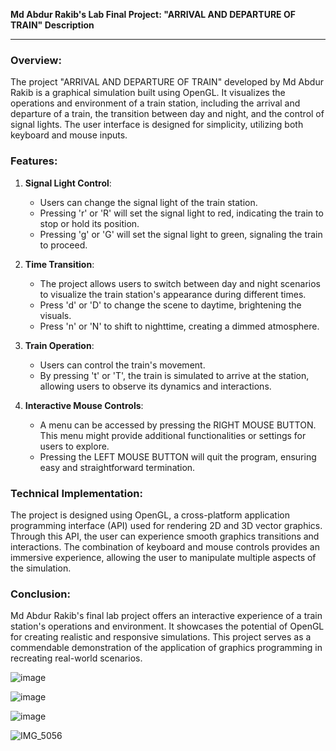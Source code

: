 **Md Abdur Rakib's Lab Final Project: "ARRIVAL AND DEPARTURE OF TRAIN" Description**

---

### Overview:

The project "ARRIVAL AND DEPARTURE OF TRAIN" developed by Md Abdur Rakib is a graphical simulation built using OpenGL. It visualizes the operations and environment of a train station, including the arrival and departure of a train, the transition between day and night, and the control of signal lights. The user interface is designed for simplicity, utilizing both keyboard and mouse inputs.

### Features:

1. **Signal Light Control**: 
    - Users can change the signal light of the train station.
    - Pressing 'r' or 'R' will set the signal light to red, indicating the train to stop or hold its position.
    - Pressing 'g' or 'G' will set the signal light to green, signaling the train to proceed.

2. **Time Transition**:
    - The project allows users to switch between day and night scenarios to visualize the train station's appearance during different times.
    - Press 'd' or 'D' to change the scene to daytime, brightening the visuals.
    - Press 'n' or 'N' to shift to nighttime, creating a dimmed atmosphere.

3. **Train Operation**:
    - Users can control the train's movement.
    - By pressing 't' or 'T', the train is simulated to arrive at the station, allowing users to observe its dynamics and interactions.

4. **Interactive Mouse Controls**:
    - A menu can be accessed by pressing the RIGHT MOUSE BUTTON. This menu might provide additional functionalities or settings for users to explore.
    - Pressing the LEFT MOUSE BUTTON will quit the program, ensuring easy and straightforward termination.

### Technical Implementation:

The project is designed using OpenGL, a cross-platform application programming interface (API) used for rendering 2D and 3D vector graphics. Through this API, the user can experience smooth graphics transitions and interactions. The combination of keyboard and mouse controls provides an immersive experience, allowing the user to manipulate multiple aspects of the simulation.

### Conclusion:

Md Abdur Rakib's final lab project offers an interactive experience of a train station's operations and environment. It showcases the potential of OpenGL for creating realistic and responsive simulations. This project serves as a commendable demonstration of the application of graphics programming in recreating real-world scenarios.

![image](https://github.com/abdur-rakib-cse/A-village-Railway-Stations-Compiler-Design/assets/67870097/a9814ca7-135b-4721-9387-0d04851af502)

![image](https://github.com/abdur-rakib-cse/A-village-Railway-Stations-Compiler-Design/assets/67870097/6b38cc30-5a4d-483b-b6d5-4d7c2d0356b8)

![image](https://github.com/abdur-rakib-cse/A-village-Railway-Stations-Compiler-Design/assets/67870097/0a34915b-6d77-4bd6-80a5-92f647b7999e)

![IMG_5056](https://github.com/abdur-rakib-cse/A-village-Railway-Stations-Compiler-Design/assets/67870097/bb42545e-8196-49e7-9eb8-cc9c3168a636)

